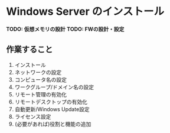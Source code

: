 # Windows Server のインストール

**TODO: 仮想メモリの設計**
**TODO: FWの設計・設定**

## 作業すること
1. インストール
2. ネットワークの設定
3. コンピュータ名の設定
4. ワークグループ/ドメイン名の設定
5. リモート管理の有効化
6. リモートデスクトップの有効化
7. 自動更新/Windows Update設定
8. ライセンス設定
9. (必要があれば)役割と機能の追加

